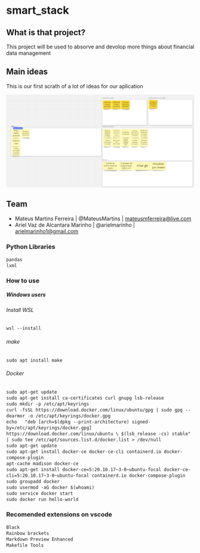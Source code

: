 # smart_stack

## What is that project?
This project will be used to absorve and devolop more things about financial data management

## Main ideas
This is our first scrath of a lot of ideas for our aplication

![first_ideas](https://github.com/MateusMartins/smart_stack/blob/development/documentation/brain_storming.png)

## Team 
- Mateus Martins Ferreira | @MateusMartins | mateusmferreira@live.com
- Ariel Vaz de Alcantara Marinho | 
@arielmarinho | arielmarinho1@gmail.com


### Python Libraries
    pandas
    lxml

### How to use
##### Windows users
###### Install WSL
    wsl --install
###### make
    sudo apt install make
###### Docker
    sudo apt-get update
    sudo apt-get install ca-certificates curl gnupg lsb-release
    sudo mkdir -p /etc/apt/keyrings
    curl -fsSL https://download.docker.com/linux/ubuntu/gpg | sudo gpg --dearmor -o /etc/apt/keyrings/docker.gpg
    echo   "deb [arch=$(dpkg --print-architecture) signed-by=/etc/apt/keyrings/docker.gpg] https://download.docker.com/linux/ubuntu \ $(lsb_release -cs) stable" | sudo tee /etc/apt/sources.list.d/docker.list > /dev/null
    sudo apt-get update
    sudo apt-get install docker-ce docker-ce-cli containerd.io docker-compose-plugin
    apt-cache madison docker-ce
    sudo apt-get install docker-ce=5:20.10.17~3-0~ubuntu-focal docker-ce-cli=5:20.10.17~3-0~ubuntu-focal containerd.io docker-compose-plugin
    sudo groupadd docker
    sudo usermod -aG docker $(whoami)
    sudo service docker start
    sudo docker run hello-world

### Recomended extensions on vscode
    Black
    Rainbow brackets
    Markdown Preview Enhanced
    Makefile Tools
